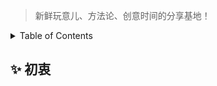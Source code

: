 > 新鲜玩意儿、方法论、创意时间的分享基地！

<!-- TABLE OF CONTENTS 有序为<ol>，无序为<ul> -->
<details>
  <summary>Table of Contents</summary>
  <ul>
    <li><a href="#-初衷">✨ 初衷</a></li>
    <li><a href="#-笔记结构">🧱 笔记结构</a></li>
    <li><a href="#-使用方法">🧠 使用方法</a></li>  
  
  </ul>
</details>

## ✨ 初衷

